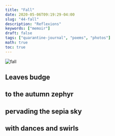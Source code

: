 ```yaml
---
title: "Fall"
date: 2020-05-06T09:19:29-04:00
slug: "44-fall"
description: "Reflexions"
keywords: ["memoir"]
draft: false
tags: ["quarantine-journal", "poems", "photos"]
math: true
toc: true
---
```

![fall](/addhana/44-fall.png)

<h2>Leaves budge</h2>
<h2>to the autumn zephyr </h2>
<h2>pervading the sepia sky </h2>
<h2>with dances and swirls </h2>
